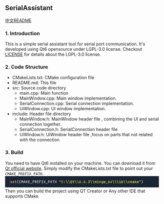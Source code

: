 ## SerialAssistant
[中文README](README_ZH.md)

### 1. Introduction

This is a simple serial assistant tool for serial port communication. It's developed using Qt6 opensource under LGPL-3.0 license.
Checkout [LICENSE](LICENSE) for details about the LGPL-3.0 license.

### 2. Code Structure

- CMakeLists.txt: CMake configuration file
- README.md: This file
- src: Source code directory
  - main.cpp: Main function
  - MainWindow.cpp: Main window implementation.
  - SerialConnection.cpp: Serial connection implementation.
  - UiWindow.cpp: UI window implementation.
- include: Header file directory
  - MainWindow.h: MainWindow header file ,  combining the UI and serial connection together.
  - SerialConnection.h: SerialConnection header file
  - UiWindow.h: UiWindow header file ,focus on parts that not related with the connection

### 3. Build
  You need to have Qt6 installed on your machine. You can download it from [Qt official website](https://www.qt.io/download).
  Simply modify the CMakeLists.txt file to point out your `CMAKE_PREFIX_PATH`.
  ![cmake_prefix_path](img/cmake_prefix_path.png)
  Then you can build the project using QT Creator or Any other IDE that supports CMake.
  
